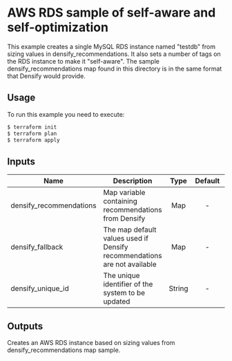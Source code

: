 # AWS RDS sample of self-aware and self-optimization

This example creates a single MySQL RDS instance named "testdb" from sizing values in densify_recommendations. 
It also sets a number of tags on the RDS instance to make it "self-aware".
The sample densify_recommendations map found in this directory is in the same format that Densify would provide. 

## Usage

To run this example you need to execute:

```bash
$ terraform init
$ terraform plan
$ terraform apply
```

## Inputs

| Name | Description | Type | Default | Required |
|------|-------------|:----:|:-----:|:-----:|
| densify_recommendations | Map variable containing recommendations from Densify | Map | - | Yes |
| densify_fallback | The map default values used if Densify recommendations are not available | Map | - | Yyes |
| densify_unique_id | The unique identifier of the system to be updated | String | - | Yes |

## Outputs

Creates an AWS RDS instance based on sizing values from densify_recommendations map sample.
